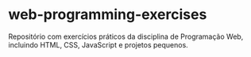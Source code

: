 # web-programming-exercises
Repositório com exercícios práticos da disciplina de Programação Web, incluindo HTML, CSS, JavaScript e projetos pequenos.
